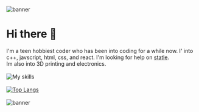 
![banner](https://user-images.githubusercontent.com/113939594/191624164-feb1c36d-6359-43e6-9cbd-6388ae229e82.jpg)

# Hi there 👋

<!--
**stan-solov/stan-solov** is a ✨ _special_ ✨ repository because its `README.md` (this file) appears on your GitHub profile.

Here are some ideas to get you started:
-->
I'm a teen hobbiest coder who has been into coding for a while now. I' into c++, javscript, html, css, and react.
I'm looking for help on <a href="https://github.com/stan-solov/statle">statle</a>.
<br>
Im also into 3D printing and electronics.
<br>
<br>
![My skills](https://skillicons.dev/icons?i=cpp,js,html,css,arduino,raspberrypi)<br>
<br>
[![Top Langs](https://github-readme-stats.vercel.app/api/top-langs/?username=stan-solov&layout=compact&theme=dark)](https://github.com/anuraghazra/github-readme-stats)
<br>
<br>
![banner](https://user-images.githubusercontent.com/113939594/191624164-feb1c36d-6359-43e6-9cbd-6388ae229e82.jpg)
